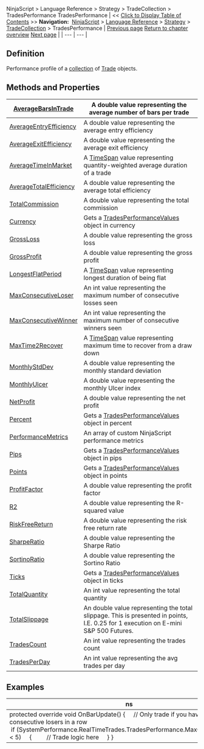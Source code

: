 ﻿
NinjaScript > Language Reference > Strategy > TradeCollection > TradesPerformance
TradesPerformance
| << [Click to Display Table of Contents](tradesperformance.md) >> **Navigation:**     [NinjaScript](ninjascript.md) > [Language Reference](language_reference_wip.md) > [Strategy](strategy.md) > [TradeCollection](tradecollection.md) > TradesPerformance | [Previous page](losingtrades.md) [Return to chapter overview](tradecollection.md) [Next page](averagebarsintrade.md) |
| --- | --- |
## Definition
Performance profile of a [collection](tradecollection.md) of [Trade](trade.md) objects.
 
## Methods and Properties
| [AverageBarsInTrade](averagebarsintrade.md) | A double value representing the average number of bars per trade |
| --- | --- |
| [AverageEntryEfficiency](averageentryefficiency.md) | A double value representing the average entry efficiency |
| [AverageExitEfficiency](averageexitefficiency.md) | A double value representing the average exit efficiency |
| [AverageTimeInMarket](averagetimeinmarket.md) | A [TimeSpan](http://msdn.microsoft.com/en-us/library/system.timespan.aspx) value representing quantity-weighted average duration of a trade |
| [AverageTotalEfficiency](averagetotalefficiency.md) | A double value representing the average total efficiency |
| [TotalCommission](totalcommission.md) | A double value representing the total commission |
| [Currency](currency.md) | Gets a [TradesPerformanceValues](tradesperformancevalues.md) object in currency |
| [GrossLoss](grossloss.md) | A double value representing the gross loss |
| [GrossProfit](grossprofit.md) | A double value representing the gross profit |
| [LongestFlatPeriod](longestflatperiod.md) | A [TimeSpan](http://msdn2.microsoft.com/en-us/library/system.timespan.aspx) value representing longest duration of being flat |
| [MaxConsecutiveLoser](maxconsecutiveloser.md) | An int value representing the maximum number of consecutive losses seen |
| [MaxConsecutiveWinner](maxconsecutivewinner.md) | An int value representing the maximum number of consecutive winners seen |
| [MaxTime2Recover](maxtimetorecover.md) | A [TimeSpan](http://msdn2.microsoft.com/en-us/library/system.timespan.aspx) value representing maximum time to recover from a draw down |
| [MonthlyStdDev](monthlystddev.md) | A double value representing the monthly standard deviation |
| [MonthlyUlcer](monthlyulcer.md) | A double value representing the monthly Ulcer index |
| [NetProfit](netprofit.md) | A double value representing the net profit |
| [Percent](percent.md) | Gets a [TradesPerformanceValues](tradesperformancevalues.md) object in percent |
| [PerformanceMetrics](performancemetrics.md) | An array of custom NinjaScript performance metrics |
| [Pips](pips.md) | Gets a [TradesPerformanceValues](tradesperformancevalues.md) object in pips |
| [Points](points.md) | Gets a [TradesPerformanceValues](tradesperformancevalues.md) object in points |
| [ProfitFactor](profitfactor.md) | A double value representing the profit factor |
| [R2](rsquared.md) | A double value representing the R-squared value |
| [RiskFreeReturn](riskfreereturn.md) | A double value representing the risk free return rate |
| [SharpeRatio](sharperatio.md) | A double value representing the Sharpe Ratio |
| [SortinoRatio](sortinoratio.md) | A double value representing the Sortino Ratio |
| [Ticks](ticks.md) | Gets a [TradesPerformanceValues](tradesperformancevalues.md) object in ticks |
| [TotalQuantity](totalquantity.md) | An int value representing the total quantity |
| [TotalSlippage](totalslippage.md) | An double value representing the total slippage. This is presented in points, I.E. 0.25 for 1 execution on E-mini S&P 500 Futures. |
| [TradesCount](tradescount.md) | An int value representing the trades count |
| [TradesPerDay](tradesperday.md) | An int value representing the avg trades per day |

## Examples
| ns |
| --- |
| protected override void OnBarUpdate() {     // Only trade if you have less than 5 consecutive losers in a row     if (SystemPerformance.RealTimeTrades.TradesPerformance.MaxConsecutiveLoser < 5)     {         // Trade logic here     } } |
